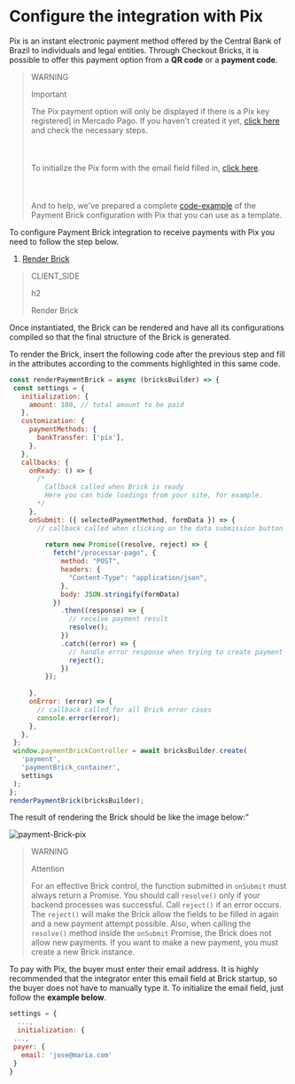 # Configure the integration with Pix

Pix is an instant electronic payment method offered by the Central Bank of Brazil to individuals and legal entities. Through Checkout Bricks, it is possible to offer this payment option from a **QR code** or a **payment code**.

> WARNING
>
> Important
>
> The Pix payment option will only be displayed if there is a Pix key registered] in Mercado Pago. If you haven't created it yet, [click here](https://www.youtube.com/watch?v=60tApKYVnkA) and check the necessary steps. <br/></br>
> <br/></br>
> To initialize the Pix form with the email field filled in, [click here](/developers/en/docs/checkout-bricks/payment-brick/additional-customization/initialize-data-on-the-bricks).<br/></br>
> <br/></br>
> And to help, we've prepared a complete [code-example](/developers/en/docs/checkout-bricks/payment-brick/code-example/pix) of the Payment Brick configuration with Pix that you can use as a template.

To configure Payment Brick integration to receive payments with Pix you need to follow the step below. 

1. [Render Brick](#bookmark_render_brick)

> CLIENT_SIDE
>
> h2
>
> Render Brick

Once instantiated, the Brick can be rendered and have all its configurations compiled so that the final structure of the Brick is generated.

To render the Brick, insert the following code after the previous step and fill in the attributes according to the comments highlighted in this same code.

```javascript
const renderPaymentBrick = async (bricksBuilder) => {
 const settings = {
   initialization: {
     amount: 100, // total amount to be paid
   },
   customization: {
     paymentMethods: {
       bankTransfer: ['pix'],
     },
   },
   callbacks: {
     onReady: () => {
       /*
         Callback called when Brick is ready
         Here you can hide loadings from your site, for example.
       */
     },
     onSubmit: ({ selectedPaymentMethod, formData }) => {
       // callback called when clicking on the data submission button
      
         return new Promise((resolve, reject) => {
           fetch("/processar-pago", {
             method: "POST",
             headers: {
               "Content-Type": "application/json",
             },
             body: JSON.stringify(formData)
           })
             .then((response) => {
               // receive payment result
               resolve();
             })
             .catch((error) => {
               // handle error response when trying to create payment
               reject();
             })
         });
       
     },
     onError: (error) => {
       // callback called for all Brick error cases
       console.error(error);
     },
   },
 };
 window.paymentBrickController = await bricksBuilder.create(
   'payment',
   'paymentBrick_container',
   settings
 );
};
renderPaymentBrick(bricksBuilder);
```

The result of rendering the Brick should be like the image below:”

![payment-Brick-pix](checkout-bricks/payment-brick-pix-en.png)

> WARNING
>
> Attention
>
> For an effective Brick control, the function submitted in `onSubmit` must always return a Promise. You should call `resolve()` only if your backend processes was successful. Call `reject()` if an error occurs. The `reject()` will make the Brick allow the fields to be filled in again and a new payment attempt possible. Also, when calling the `resolve()` method inside the `onSubmit` Promise, the Brick does not allow new payments. If you want to make a new payment, you must create a new Brick instance.

To pay with Pix, the buyer must enter their email address. It is highly recommended that the integrator enter this email field at Brick startup, so the buyer does not have to manually type it. To initialize the email field, just follow the **example below**.

```Javascript
settings = {
  ...,
  initialization: {
 ...,
 payer: {
   email: 'jose@maria.com'
 }
}
```